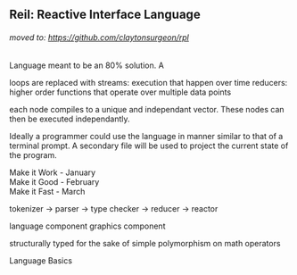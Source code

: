 
## Reil: Reactive Interface Language


###### moved to: https://github.com/claytonsurgeon/rpl
 

Language meant to be an 80% solution. A 



loops are replaced with
streams: execution that happen over time
reducers: higher order functions that operate over multiple data points

each node compiles to a unique and independant vector. These nodes can then be executed independantly.

Ideally a programmer could use the language in manner similar to that of a terminal prompt. A secondary file will be used to project the current state of the program.


Make it Work - January    
Make it Good - February    
Make it Fast - March


tokenizer -> parser -> type checker -> reducer -> reactor


language component
graphics component


structurally typed for the sake of simple polymorphism on math operators


Language Basics
```


```